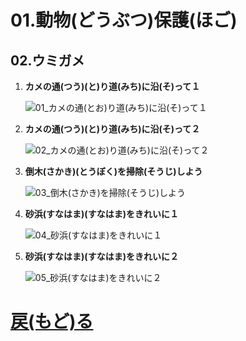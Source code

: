 # 01.動物(どうぶつ)保護(ほご)

## 02.ウミガメ

1. **カメの通(つう)(と)り道(みち)に沿(そ)って１**

	![01_カメの通(とお)り道(みち)に沿(そ)って１](01_カメの通(とお)り道(みち)に沿(そ)って１.png "01_カメの通(とお)り道(みち)に沿(そ)って１")

1. **カメの通(つう)(と)り道(みち)に沿(そ)って２**

	![02_カメの通(とお)り道(みち)に沿(そ)って２](02_カメの通(とお)り道(みち)に沿(そ)って２.png "02_カメの通(とお)り道(みち)に沿(そ)って２")

1. **倒木(さかき)(とうぼく)を掃除(そうじ)しよう**

	![03_倒木(さかき)を掃除(そうじ)しよう](03_倒木(さかき)を掃除(そうじ)しよう.png "03_倒木(さかき)を掃除(そうじ)しよう")

1. **砂浜(すなはま)(すなはま)をきれいに１**

	![04_砂浜(すなはま)をきれいに１](04_砂浜(すなはま)をきれいに１.png "04_砂浜(すなはま)をきれいに１")

1. **砂浜(すなはま)(すなはま)をきれいに２**

	![05_砂浜(すなはま)をきれいに２](05_砂浜(すなはま)をきれいに２.png "05_砂浜(すなはま)をきれいに２")

# [戻(もど)る](../block01.html)